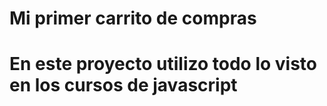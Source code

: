<h1>Mi primer carrito de compras<h1>
<p>En este proyecto utilizo todo lo visto en los cursos de javascript <p>